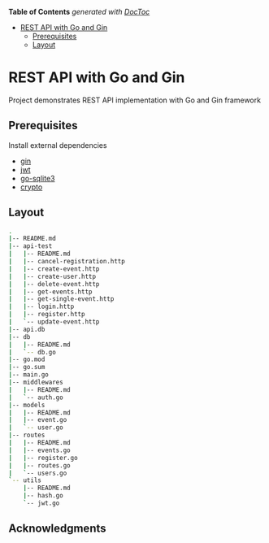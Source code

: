 <!-- START doctoc generated TOC please keep comment here to allow auto update -->
<!-- DON'T EDIT THIS SECTION, INSTEAD RE-RUN doctoc TO UPDATE -->
**Table of Contents**  *generated with [DocToc](https://github.com/thlorenz/doctoc)*

- [REST API with Go and Gin](#rest-api-with-go-and-gin)
  - [Prerequisites](#prerequisites)
  - [Layout](#layout)

<!-- END doctoc generated TOC please keep comment here to allow auto update -->

# REST API with Go and Gin

Project demonstrates REST API implementation with Go and Gin framework

## Prerequisites
Install external dependencies 
* [gin](https://github.com/gin-gonic/gin)
* [jwt](https://github.com/golang-jwt/jwt)
* [go-sqlite3](https://github.com/mattn/go-sqlite3)
* [crypto](https://github.com/golang/crypto)

## Layout
```bash
.
|-- README.md
|-- api-test
|   |-- README.md
|   |-- cancel-registration.http
|   |-- create-event.http
|   |-- create-user.http
|   |-- delete-event.http
|   |-- get-events.http
|   |-- get-single-event.http
|   |-- login.http
|   |-- register.http
|   `-- update-event.http
|-- api.db
|-- db
|   |-- README.md
|   `-- db.go
|-- go.mod
|-- go.sum
|-- main.go
|-- middlewares
|   |-- README.md
|   `-- auth.go
|-- models
|   |-- README.md
|   |-- event.go
|   `-- user.go
|-- routes
|   |-- README.md
|   |-- events.go
|   |-- register.go
|   |-- routes.go
|   `-- users.go
`-- utils
    |-- README.md
    |-- hash.go
    `-- jwt.go
```

## Acknowledgments